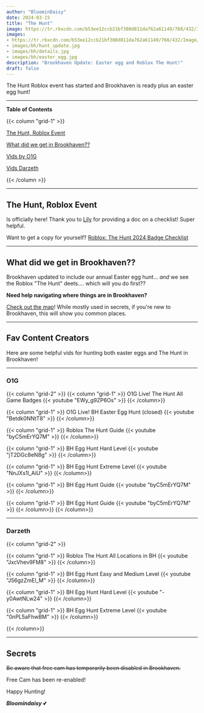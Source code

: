 ```yaml
---
author: "BloominDaisy"
date: 2024-03-15
title: "The Hunt"
image: https://tr.rbxcdn.com/b53ee12ccb21bf308d811da762a61149/768/432/Image/Png
images: 
- https://tr.rbxcdn.com/b53ee12ccb21bf308d811da762a61149/768/432/Image/Png
- images/bh/hunt_update.jpg
- images/bh/details.jpg
- images/bh/easter_egg.jpg
description: "Brookhaven Update: Easter egg and Roblox The Hunt!"
draft: false
---
```


The Hunt Roblox event has started and Brookhaven is ready plus an easter egg hunt!

---

**Table of Contents**

{{< column "grid-1" >}}

[The Hunt, Roblox Event](/blog/03-15-24/#the-hunt-roblox-event)

[What did we get in Brookhaven??](/blog/03-15-24/#what-did-we-get-in-brookhaven)

[Vids by O1G](/blog/03-15-24/#o1g)

[Vids Darzeth](/blog/03-15-24/#darzeth)

{{< /column >}}

---

 ## The Hunt, Roblox Event

 Is officially here! Thank you to [Lily](https://twitter.com/LilyGia_) for providing a doc on a checklist! Super helpful. 

 Want to get a copy for yourself? [Roblox: The Hunt 2024 Badge Checklist](https://docs.google.com/spreadsheets/d/1R4xvrfpdI-iIQnNqRYMxlTM8BS5BeDUwnfEZ7Y8SOe4/edit?usp=sharing)

---

## What did we get in Brookhaven??

Brookhaven updated to include our annual Easter egg hunt... _and_ we see the Roblox "The Hunt" deets.... which will you do first??

**Need help navigating where things are in Brookhaven?**

 [Check out the map](map/poi/)! While mostly used in secrets, if you're new to Brookhaven, this will show you common places.


---

## Fav Content Creators

Here are some helpful vids for hunting both easter eggs and The Hunt in Brookhaven!

---

### O1G

{{< column "grid-2" >}}
{{< column "grid-1" >}}
O1G Live! The Hunt All Game Badges {{< youtube "EWy_g9ZP6Os" >}}
{{< /column>}}

{{< column "grid-1" >}}
O1G Live! BH Easter Egg Hunt (closed) {{< youtube "Betdk0NNtT8" >}}
{{< /column>}}

{{< column "grid-1" >}}
Roblox The Hunt Guide {{< youtube "byC5mErYQ7M" >}}
{{< /column>}}

{{< column "grid-1" >}}
BH Egg Hunt Hard Level {{< youtube "jT2DGc8eN8g" >}}
{{< /column>}}

{{< column "grid-1" >}}
BH Egg Hunt Extreme Level  {{< youtube "NnJXs1l_AiU" >}}
{{< /column>}}

{{< column "grid-1" >}}
BH Egg Hunt Guide {{< youtube "byC5mErYQ7M" >}}
{{< /column>}}

{{< column "grid-1" >}}
BH Egg Hunt Guide {{< youtube "byC5mErYQ7M" >}}
{{< /column>}}
{{< /column>}}

---

### Darzeth

{{< column "grid-2" >}}

{{< column "grid-1" >}}
Roblox The Hunt All Locations in BH {{< youtube "JxcVhev9FM8" >}}
{{< /column>}}


{{< column "grid-1" >}}
BH Egg Hunt Easy and Medium Level {{< youtube "J56gzZmEl_M" >}}
{{< /column>}}


{{< column "grid-1" >}}
BH Egg Hunt Hard Level {{< youtube "-y0AwtNLw24" >}}
{{< /column>}}


{{< column "grid-1" >}}
BH Egg Hunt Extreme Level {{< youtube "0nPL5aFhwBM" >}}
{{< /column>}}


{{< /column>}}

---


## Secrets

~~Be aware that free cam has temporarily been disabled in Brookhaven.~~

Free Cam has been re-enabled!

Happy Hunting!

_**Bloomindaisy**_ <span class="nowrap"><span class="emojify">💕</span>